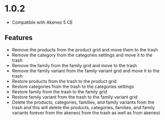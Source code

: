 # 1.0.2
- Compatible with Akeneo 5 CE

## Features
- Remove the products from the product grid and move them to the trash
- Remove the category from the categories settings and move it to the trash
- Remove the family from the family grid and move to the trash
- Remove the family variant from the family variant grid and move it to the trash
- Restore products from the trash to the product grid
- Restore categories from the trash to the categories settings
- Restore family from the trash to the family grid
- Restore family variant  from the trash to the family variant grid
- Delete the products, categories, families, and family variants from the trash and this will delete the products, categories, families, and family variants forever from the akeneo( from the trash as well as from akeneo)
